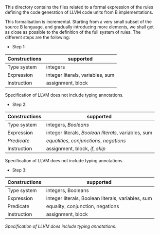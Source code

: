 This directory contains the files related to a formal expression of the rules
defining the code generation of LLVM code units from B implementations.

This formalisation is incremental. Starting from a very small subset of the
source B language, and gradually introducing more elements, we shall get as
close as possible to the definition of the full system of rules. The different
steps are the following:

- Step 1:

| Constructions| supported        |
|--------------|------------------|
| Type system  | integers         |
| Expression  | integer literals, variables, sum              |
| Instruction | assignment, block            |

Specification of LLVM does not include typing annotations.

- Step 2:

| Constructions| supported        |
|--------------|------------------|
| Type system  | integers, *Booleans*	        |
| Expression  | integer literals, *Boolean literals*, variables, sum          |
| *Predicate* | *equalities*, *conjunctions*, *negations*        |
| Instruction | assignment, block, *if*, *skip*              |

Specification of LLVM does not include typing annotations.

- Step 3:

| Constructions| supported        |
|--------------|------------------|
| Type system  | integers, Booleans	      |
| Expression  | integer literals, Boolean literals, variables, sum              |
| Predicate   | equality, conjunction, negations        |
| Instruction | assignment, block            |

*Specification of LLVM does include typing annotations*.

